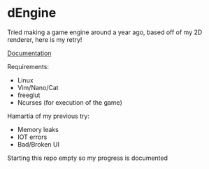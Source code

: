 # dEngine
Tried making a game engine around a year ago, based off of my 2D renderer, here is my retry!

<a href="https://raw.githubusercontent.com/DASPELLER4/dEngine/media/dEngineDocs.pdf">Documentation</a>

Requirements:

* Linux
* Vim/Nano/Cat
* freeglut
* Ncurses (for execution of the game)


Hamartia of my previous try:

* Memory leaks
* IOT errors
* Bad/Broken UI
  
Starting this repo empty so my progress is documented
